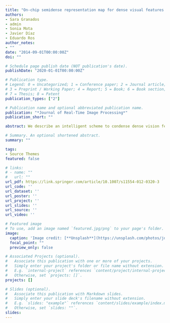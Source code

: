 ```yaml
---
title: "On-chip semidense representation map for dense visual features driven by attention processes"
authors:
- Sara Granados
- admin
- Sonia Mota
- Javier Díaz
- Eduardo Ros
author_notes:
- ""
date: "2014-09-01T00:00:00Z"
doi: ""

# Schedule page publish date (NOT publication's date).
publishDate: "2020-01-01T00:00:00Z"

# Publication type.
# Legend: 0 = Uncategorized; 1 = Conference paper; 2 = Journal article;
# 3 = Preprint / Working Paper; 4 = Report; 5 = Book; 6 = Book section;
# 7 = Thesis; 8 = Patent
publication_types: ["2"]

# Publication name and optional abbreviated publication name.
publication: "*Journal of Real-Time Image Processing*"
publication_short: ""

abstract: We describe an intelligent scheme to condense dense vision features, efficiently reducing the size of representation maps and keeping relevant information for further processing during subsequent stages. We have integrated our condensation algorithm in a low-level-vision system that obtains several vision-features in real-time working on an FPGA. Within this framework, our condensation algorithm allows for the transfer of information from the FPGA device (or processing chip) to any co-processor (from embedded ones to external PCs or DSPs) under technological constraints (such as bandwidth, memory and performance ones). Our condensation core processes 1024 × 1024 resolution images at up to 90 fps. Hence, our condensation module performs this process introducing an insignificant delay in the vision system. A hardware implementation usually implies a simplified version of the vision-feature extractor. Therefore, our condensation process inherently regularizes low-level-vision features, effectively reducing discontinuities and errors. The semidense representation obtained is compatible with mid-/high-level-vision modules, usually implemented as software components. In addition, our versatile semidense map is ready to receive feedback from attention processes, integrating task-driven attention (i.e. top-down information) in real time. Thus, the main advantages of this core are: real-time throughput, versatility, inherent regularization, scalability and feedback from other stages.

# Summary. An optional shortened abstract.
summary: ""

tags:
- Source Themes
featured: false

# links:
# - name: ""
#   url: ""
url_pdf: https://link.springer.com/article/10.1007/s11554-012-0320-3
url_code: ''
url_dataset: ''
url_poster: ''
url_project: ''
url_slides: ''
url_source: ''
url_video: ''

# Featured image
# To use, add an image named `featured.jpg/png` to your page's folder. 
image:
  caption: 'Image credit: [**Unsplash**](https://unsplash.com/photos/jdD8gXaTZsc)'
  focal_point: ""
  preview_only: false

# Associated Projects (optional).
#   Associate this publication with one or more of your projects.
#   Simply enter your project's folder or file name without extension.
#   E.g. `internal-project` references `content/project/internal-project/index.md`.
#   Otherwise, set `projects: []`.
projects: []

# Slides (optional).
#   Associate this publication with Markdown slides.
#   Simply enter your slide deck's filename without extension.
#   E.g. `slides: "example"` references `content/slides/example/index.md`.
#   Otherwise, set `slides: ""`.
slides:
---
```


